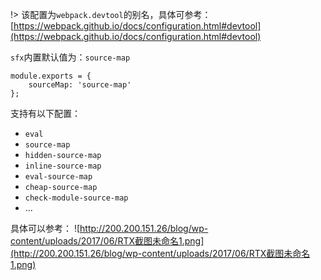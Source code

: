 !> 该配置为`webpack.devtool`的别名，具体可参考：[https://webpack.github.io/docs/configuration.html#devtool](https://webpack.github.io/docs/configuration.html#devtool)

`sfx`内置默认值为：`source-map`

    module.exports = {
        sourceMap: 'source-map'
    };

支持有以下配置：

- `eval`
- `source-map`
- `hidden-source-map`
- `inline-source-map`
- `eval-source-map`
- `cheap-source-map`
- `check-module-source-map`
- ...

具体可以参考：
![http://200.200.151.26/blog/wp-content/uploads/2017/06/RTX截图未命名1.png](http://200.200.151.26/blog/wp-content/uploads/2017/06/RTX截图未命名1.png)
